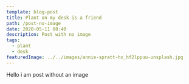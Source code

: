 ```yaml
---
template: blog-post
title: Plant on my desk is a friend
path: /post-no-image
date: 2020-05-11 08:40
description: Post with no image
tags:
  - plant
  - desk
featuredImage: ../../images/annie-spratt-hx_hf2lppuu-unsplash.jpg
---
```


Hello i am post without an image
